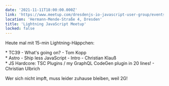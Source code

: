 ```yaml
---
date: '2021-11-11T18:00:00.000Z'
link: 'https://www.meetup.com/dresdenjs-io-javascript-user-group/events/wwdfrqyccpbpb/'
location: 'Hermann-Mende-Straße 4, Dresden'
title: 'Lightning JavaScript Meetup'
locked: false
---
```

Heute mal mit 15-min Lightning-Häppchen:

\* TC39 - What's going on? - Tom Kopp  
\* Astro - Ship less JavaScript - Intro - Christian Klauß  
\* JS Hardcore: TSC Plugins / my GraphQL CodeGen plugin in 20 lines! - Christian Ulbrich

Wer sich nicht impft, muss leider zuhause bleiben, weil 2G!
